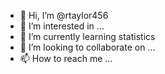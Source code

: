 - 👋 Hi, I’m @rtaylor456
- 👀 I’m interested in ...
- 🌱 I’m currently learning statistics
- 💞️ I’m looking to collaborate on ...
- 📫 How to reach me ...

<!---
rtaylor456/rtaylor456 is a ✨ special ✨ repository because its `README.md` (this file) appears on your GitHub profile.
You can click the Preview link to take a look at your changes.
--->
